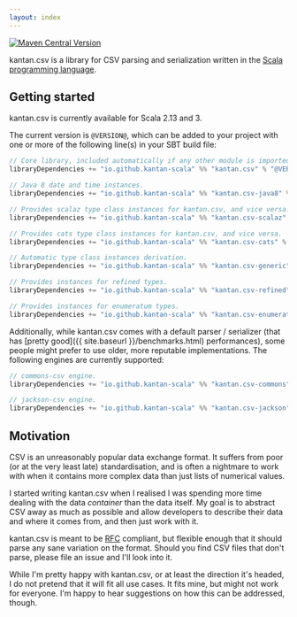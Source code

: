 ```yaml
---
layout: index
---
```


[![Maven Central Version](https://img.shields.io/maven-central/v/io.github.kantan-scala/kantan.csv_3?style=flat)](https://central.sonatype.com/artifact/io.github.kantan-scala/kantan.csv_3)

kantan.csv is a library for CSV parsing and serialization written in the
[Scala programming language](https://www.scala-lang.org).

## Getting started

kantan.csv is currently available for Scala 2.13 and 3.

The current version is `@VERSION@`, which can be added to your project with one or more of the following line(s)
in your SBT build file:

```scala
// Core library, included automatically if any other module is imported.
libraryDependencies += "io.github.kantan-scala" %% "kantan.csv" % "@VERSION@"

// Java 8 date and time instances.
libraryDependencies += "io.github.kantan-scala" %% "kantan.csv-java8" % "@VERSION@"

// Provides scalaz type class instances for kantan.csv, and vice versa.
libraryDependencies += "io.github.kantan-scala" %% "kantan.csv-scalaz" % "@VERSION@"

// Provides cats type class instances for kantan.csv, and vice versa.
libraryDependencies += "io.github.kantan-scala" %% "kantan.csv-cats" % "@VERSION@"

// Automatic type class instances derivation.
libraryDependencies += "io.github.kantan-scala" %% "kantan.csv-generic" % "@VERSION@"

// Provides instances for refined types.
libraryDependencies += "io.github.kantan-scala" %% "kantan.csv-refined" % "@VERSION@"

// Provides instances for enumeratum types.
libraryDependencies += "io.github.kantan-scala" %% "kantan.csv-enumeratum" % "@VERSION@"
```

Additionally, while kantan.csv comes with a default parser / serializer (that has
[pretty good]({{ site.baseurl }}/benchmarks.html) performances), some people might prefer to use older, more
reputable implementations. The following engines are currently supported:

```scala
// commons-csv engine.
libraryDependencies += "io.github.kantan-scala" %% "kantan.csv-commons" % "@VERSION@"

// jackson-csv engine.
libraryDependencies += "io.github.kantan-scala" %% "kantan.csv-jackson" % "@VERSION@"
```


## Motivation

CSV is an unreasonably popular data exchange format. It suffers from poor (or at the very least late) standardisation,
and is often a nightmare to work with when it contains more complex data than just lists of numerical values.

I started writing kantan.csv when I realised I was spending more time dealing with the data _container_ than the
data itself. My goal is to abstract CSV away as much as possible and allow developers to describe their data and where
it comes from, and then just work with it.

kantan.csv is meant to be [RFC](https://tools.ietf.org/html/rfc4180) compliant, but flexible enough that it should
parse any sane variation on the format. Should you find CSV files that don't parse, please file an issue and I'll look
into it.

While I'm pretty happy with kantan.csv, or at least the direction it's headed, I do not pretend that it will fit
all use cases. It fits mine, but might not work for everyone. I'm happy to hear suggestions on how this can be
addressed, though.
